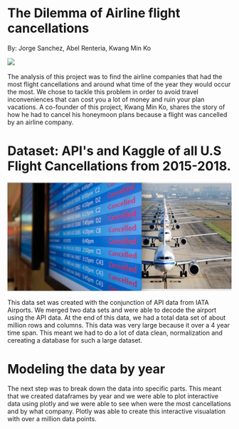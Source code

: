 # The Dilemma of Airline flight cancellations 

By: Jorge Sanchez, Abel Renteria, Kwang Min Ko 

<img src="static/images/airportimage1.png" width="600">  

The analysis of this project was to find the airline companies that had the most flight cancellations and around what time of the year they would occur the most. We chose to tackle this problem in order to avoid travel inconveniences that can cost you a lot of money and ruin your plan vacations. A co-founder of this project, Kwang Min Ko, shares the story of how he had to cancel his honeymoon plans because a flight was cancelled by an airline company.


# Dataset: API's and Kaggle of all U.S Flight Cancellations from 2015-2018. 

<img src="static/images/cancelledflights.png" width="600">  

This data set was created with the conjunction of API data from IATA Airports. We merged two data sets and were able to decode the airport using the API data. At the end of this data, we had a total data set of about million rows and columns. This data was very large because it over a 4 year time span. This meant we had to do a lot of data clean, normalization and cereating a database for such a large dataset.

# Modeling the data by year

The next step was to break down the data into specific parts. This meant that we created dataframes by year and we were able to plot interactive data using plotly and we were able to see when were the most cancellations and by what company. Plotly was able to create this interactive visualation with over a million data points. 
